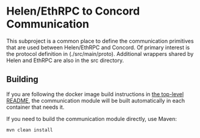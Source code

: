# Helen/EthRPC to Concord Communication

This subproject is a common place to define the communication
primitives that are used between Helen/EthRPC and Concord. Of primary
interest is the protocol definition in (./src/main/proto). Additional
wrappers shared by Helen and EthRPC are also in the src directory.

## Building

If you are following the docker image build instructions in [the
top-level README](../README.md), the communication module will be
built automatically in each container that needs it.

If you need to build the communication module directly, use Maven:

```
mvn clean install
```
